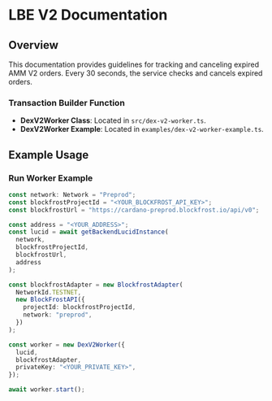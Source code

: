 # LBE V2 Documentation

## Overview

This documentation provides guidelines for tracking and canceling expired AMM V2 orders. Every 30 seconds, the service checks and cancels expired orders.

### Transaction Builder Function

- **DexV2Worker Class**: Located in `src/dex-v2-worker.ts`.
- **DexV2Worker Example**: Located in `examples/dex-v2-worker-example.ts`.

## Example Usage

### Run Worker Example

```ts
const network: Network = "Preprod";
const blockfrostProjectId = "<YOUR_BLOCKFROST_API_KEY>";
const blockfrostUrl = "https://cardano-preprod.blockfrost.io/api/v0";

const address = "<YOUR_ADDRESS>";
const lucid = await getBackendLucidInstance(
  network,
  blockfrostProjectId,
  blockfrostUrl,
  address
);

const blockfrostAdapter = new BlockfrostAdapter(
  NetworkId.TESTNET,
  new BlockFrostAPI({
    projectId: blockfrostProjectId,
    network: "preprod",
  })
);

const worker = new DexV2Worker({
  lucid,
  blockfrostAdapter,
  privateKey: "<YOUR_PRIVATE_KEY>",
});

await worker.start();
```
